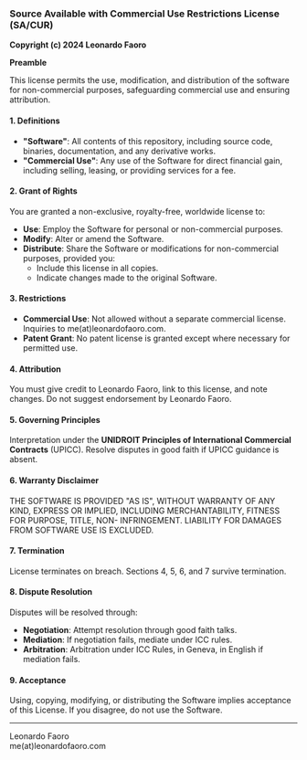 ### Source Available with Commercial Use Restrictions License (SA/CUR)

**Copyright (c) 2024 Leonardo Faoro**

**Preamble**

This license permits the use, modification, and distribution of the software 
for non-commercial purposes, safeguarding commercial use and ensuring 
attribution.

#### 1. Definitions

- **"Software"**: All contents of this repository, including source code, 
  binaries, documentation, and any derivative works.
- **"Commercial Use"**: Any use of the Software for direct financial gain, 
  including selling, leasing, or providing services for a fee.

#### 2. Grant of Rights

You are granted a non-exclusive, royalty-free, worldwide license to:

- **Use**: Employ the Software for personal or non-commercial purposes.
- **Modify**: Alter or amend the Software.
- **Distribute**: Share the Software or modifications for non-commercial 
  purposes, provided you:
    - Include this license in all copies.
    - Indicate changes made to the original Software.

#### 3. Restrictions

- **Commercial Use**: Not allowed without a separate commercial license. 
  Inquiries to me(at)leonardofaoro.com.
- **Patent Grant**: No patent license is granted except where necessary for 
  permitted use.

#### 4. Attribution

You must give credit to Leonardo Faoro, link to this license, and 
note changes. Do not suggest endorsement by Leonardo Faoro.

#### 5. Governing Principles

Interpretation under the **UNIDROIT Principles of International Commercial 
Contracts** (UPICC). Resolve disputes in good faith if UPICC guidance is 
absent.

#### 6. Warranty Disclaimer

THE SOFTWARE IS PROVIDED "AS IS", WITHOUT WARRANTY OF ANY KIND, EXPRESS OR 
IMPLIED, INCLUDING MERCHANTABILITY, FITNESS FOR PURPOSE, TITLE, NON-
INFRINGEMENT. LIABILITY FOR DAMAGES FROM SOFTWARE USE IS EXCLUDED.

#### 7. Termination

License terminates on breach. Sections 4, 5, 6, and 7 survive termination.

#### 8. Dispute Resolution

Disputes will be resolved through:

- **Negotiation**: Attempt resolution through good faith talks.
- **Mediation**: If negotiation fails, mediate under ICC rules.
- **Arbitration**: Arbitration under ICC Rules, in Geneva, in English if 
  mediation fails.

#### 9. Acceptance

Using, copying, modifying, or distributing the Software implies acceptance 
of this License. If you disagree, do not use the Software.

---

Leonardo Faoro  
me(at)leonardofaoro.com


